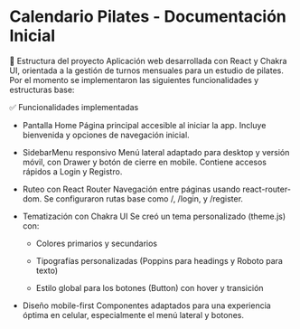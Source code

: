 # Calendario Pilates - Documentación Inicial

📌 Estructura del proyecto
Aplicación web desarrollada con React y Chakra UI, orientada a la gestión de turnos mensuales para un estudio de pilates. Por el momento se implementaron las siguientes funcionalidades y estructuras base:

✅ Funcionalidades implementadas
- Pantalla Home
Página principal accesible al iniciar la app. Incluye bienvenida y opciones de navegación inicial.

- SidebarMenu responsivo
Menú lateral adaptado para desktop y versión móvil, con Drawer y botón de cierre en mobile. Contiene accesos rápidos a Login y Registro.

- Ruteo con React Router
Navegación entre páginas usando react-router-dom. Se configuraron rutas base como /, /login, y /register.

- Tematización con Chakra UI
Se creó un tema personalizado (theme.js) con:

    - Colores primarios y secundarios

    - Tipografías personalizadas (Poppins para headings y Roboto para texto)

    - Estilo global para los botones (Button) con hover y transición

- Diseño mobile-first
Componentes adaptados para una experiencia óptima en celular, especialmente el menú lateral y botones.